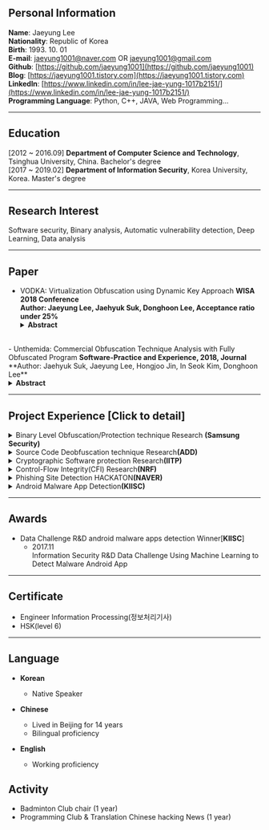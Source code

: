## Personal Information

**Name**:   Jaeyung Lee<br>
**Nationality**:   Republic of Korea <br>
**Birth**:  1993. 10. 01<br>
**E-mail**: jaeyung1001@naver.com OR jaeyung1001@gmail.com<br>
**Github**: [https://github.com/jaeyung1001](https://github.com/jaeyung1001)<br>
**Blog**:   [https://jaeyung1001.tistory.com](https://jaeyung1001.tistory.com)<br>
**LinkedIn**: [https://www.linkedin.com/in/lee-jae-yung-1017b2151/](https://www.linkedin.com/in/lee-jae-yung-1017b2151/)<br>
**Programming Language**:  Python, C++, JAVA, Web Programming...<br>

***
## Education

\[2012 ~ 2016.09\] <strong>Department of Computer Science and Technology</strong>, Tsinghua University, China. Bachelor's degree <br>
\[2017 ~ 2019.02\] <strong>Department of Information Security</strong>, Korea University, Korea. Master's degree <br>

***
## Research Interest

Software security, Binary analysis, Automatic vulnerability detection, Deep Learning, Data analysis

***
## Paper

- VODKA: Virtualization Obfuscation using Dynamic Key Approach <strong>WISA 2018 Conference</strong><br>
  **Author: Jaeyung Lee, Jaehyuk Suk, Donghoon Lee, Acceptance ratio under 25%**<br>
  <details><summary><strong>Abstract</strong></summary>
  The virtualization obfuscation technique is known to possess excellent security among software protection techniques. However, research has shown that virtualization obfuscation techniques can be analyzed by automated analysis tools because the deobfuscate virtualization obfuscation methodology is fixed. In this situation, additional protection techniques of the virtualization structure have been studied to supplement the protection strength of virtualization obfuscation. However, most of the proposed protection schemes require a special assumption or significantly increase the overhead of the program to be protected.<br>
  In this paper, we propose a delayed analysis method for a lightweight virtualization structure that does not require a strong assumption. Hence, we propose a new virtual code protection scheme combining an anti-analysis technique and dynamic key, and explain its mechanism. This causes correspondence ambiguity between the virtual code and the handler code, thus causing analysis delay. In addition, we show the result of debugging or dynamic instrumentation experiment when the additional anti-analysis technique is applied.</details>
<br>
- Unthemida: Commercial Obfuscation Technique Analysis with Fully Obfuscated Program <strong>Software-Practice and Experience, 2018, Journal</strong><br>
  **Author: Jaehyuk Suk, Jaeyung Lee, Hongjoo Jin, In Seok Kim, Donghoon Lee**<br>
  <details><summary><strong>Abstract</strong></summary>
  The main goal of code obfuscation is to make software more difficult to reverseengineer. These techniques modify data structures and control flow while retain-ing the functionality of the original program. Although obfuscation is a usefulmethod for protecting programs, it can also be used to protect malware. Thisraises concerns that malware could use code obfuscation to avoid detection byantivirus software. It is very difficult to analyze the functionality of obfuscatedmalware before it has been deobfuscated. Furthermore, commercial obfuscationtools allow malware authors to apply multiple obfuscation options simultane-ously, and current deobfuscation techniques cannot handle this situation. In thisstudy, we analyzed a well-known commercial obfuscation tool called Themida.We applied its many obfuscation options to a program and implemented a toolto recover the original code and data. We extracted features from obfuscated pro-grams and analyzed their control flow. Our tool is based on these features and thecontrol flow patterns and can identify whether Themida has been applied to theprogram and which obfuscation options have been used. Finally, we suggesteda method for recovering the import address table of programs by using dynamicbinary instrumentation. The proposed rules and algorithms can almost com-pletely recover the APIs of programs even though they are hidden by obfuscationoptions provided by Themida.</details>

***
## Project Experience \[Click to detail]

<details><summary>Binary Level Obfuscation/Protection technique Research <strong>(Samsung Security)</strong></summary>
<br>
<li><strong>Project Abstract</strong>
    <ul style="list-style-type:circle">
        <li>Research delay method for software which applied binary level obfuscation technique</li>
    </ul>
</li>
<li><strong>Programming Language & Technique</strong>
    <ul style="list-style-type:circle">
        <li>C++(Pintool), Python, Reversing</li>
    </ul>
</li>
</details>

<details><summary>Source Code Deobfuscation technique Research<strong>(ADD)</strong></summary>
<br>
<li><strong>Project Abstract</strong>
    <ul style="list-style-type:circle">
        <li>Source code obfuscation technique and deobfuscation technology development </li>
    </ul>
</li>
<li><strong>Programming Language & Technique</strong>
    <ul style="list-style-type:circle">
        <li>Python</li>
    </ul>
</li>
</details>

<details><summary>Cryptographic Software protection Research<strong>(IITP)</strong></summary>
<br>
<li><strong>Project Abstract</strong>
    <ul style="list-style-type:circle">
        <li>For obfuscated malware execution program, research binary level deobfuscation technique</li>
    </ul>
</li>
<li><strong>Programming Language & Technique</strong>
    <ul style="list-style-type:circle">
        <li>C++, Reversing</li>
    </ul>
</li>
</details>

<details><summary>Control-Flow Integrity(CFI) Research<strong>(NRF)</strong></summary>
<br>
<li><strong>Project Abstract</strong>
    <ul style="list-style-type:circle">
        <li>A technique to verify that the control flow of the software moves according to the normal CFG(Control-Flow Graph)</li>
    </ul>
</li>
<li><strong>Programming Language & Technique</strong>
    <ul style="list-style-type:circle">
        <li>C++, LLVM, Python, Reversing</li>
    </ul>
</li>
</details>

<details><summary>Phishing Site Detection HACKATON<strong>(NAVER)</strong></summary>
<br>
<li><strong>Project Abstract</strong>
    <ul style="list-style-type:circle">
        <li>Building platform for NAVER phishing site detection</li>
    </ul>
</li>
<li><strong>Programming Language & Technique</strong>
    <ul style="list-style-type:circle">
        <li>Python(Beautiful Soup)</li>
    </ul>
</li>
</details>

<details><summary>Android Malware App Detection<strong>(KIISC)</strong></summary>
<br>
<li><strong>Project Abstract</strong>
    <ul style="list-style-type:circle">
        <li>Building platform for Android malware app detection</li>
    </ul>
</li>
<li><strong>Programming Language & Technique</strong>
    <ul style="list-style-type:circle">
        <li>Python, Tensorflow, App Reversing</li>
    </ul>
</li>
</details>

***
## Awards

- Data Challenge R&D android malware apps detection Winner\[**KIISC**\]
  - 2017.11<br>
  Information Security R&D Data Challenge Using Machine Learning to Detect Malware Android App

***
## Certificate

- Engineer Information Processing(정보처리기사)
- HSK(level 6)

***
## Language

- **Korean**
  - Native Speaker
  
- **Chinese**
  - Lived in Beijing for 14 years
  - Bilingual proficiency
  
- **English**
  - Working proficiency

## Activity

- Badminton Club chair (1 year)
- Programming Club & Translation Chinese hacking News (1 year)
